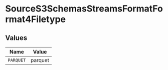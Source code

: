 # SourceS3SchemasStreamsFormatFormat4Filetype


## Values

| Name      | Value     |
| --------- | --------- |
| `PARQUET` | parquet   |